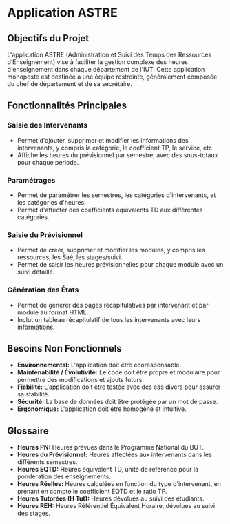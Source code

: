 # Application ASTRE

## Objectifs du Projet

L'application ASTRE (Administration et Suivi des Temps des Ressources d’Enseignement) vise à faciliter la gestion complexe des heures d'enseignement dans chaque département de l'IUT. Cette application monoposte est destinée à une équipe restreinte, généralement composée du chef de département et de sa secrétaire.

## Fonctionnalités Principales

### Saisie des Intervenants
- Permet d'ajouter, supprimer et modifier les informations des intervenants, y compris la catégorie, le coefficient TP, le service, etc.
- Affiche les heures du prévisionnel par semestre, avec des sous-totaux pour chaque période.

### Paramétrages
- Permet de paramétrer les semestres, les catégories d'intervenants, et les catégories d'heures.
- Permet d'affecter des coefficients équivalents TD aux différentes catégories.

### Saisie du Prévisionnel
- Permet de créer, supprimer et modifier les modules, y compris les ressources, les Saé, les stages/suivi.
- Permet de saisir les heures prévisionnelles pour chaque module avec un suivi détaillé.

### Génération des États
- Permet de générer des pages récapitulatives par intervenant et par module au format HTML.
- Inclut un tableau récapitulatif de tous les intervenants avec leurs informations.

## Besoins Non Fonctionnels

- **Environnemental:** L'application doit être écoresponsable.
- **Maintenabilité / Évolutivité:** Le code doit être propre et modulaire pour permettre des modifications et ajouts futurs.
- **Fiabilité:** L'application doit être testée avec des cas divers pour assurer sa stabilité.
- **Sécurité:** La base de données doit être protégée par un mot de passe.
- **Ergonomique:** L'application doit être homogène et intuitive.

## Glossaire

- **Heures PN:** Heures prévues dans le Programme National du BUT.
- **Heures du Prévisionnel:** Heures affectées aux intervenants dans les différents semestres.
- **Heures EQTD:** Heures équivalent TD, unité de référence pour la pondération des enseignements.
- **Heures Réelles:** Heures calculées en fonction du type d'intervenant, en prenant en compte le coefficient EQTD et le ratio TP.
- **Heures Tutorées (H Tut):** Heures dévolues au suivi des étudiants.
- **Heures REH:** Heures Référentiel Équivalent Horaire, dévolues au suivi des stages.

